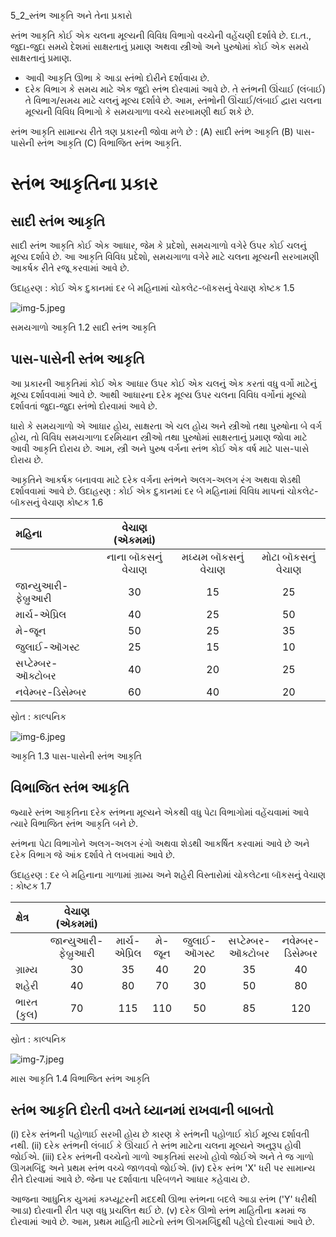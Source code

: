 5_2_સ્તંભ આકૃતિ અને તેના પ્રકારો

સ્તંભ આકૃતિ કોઈ એક ચલના મૂલ્યની વિવિધ વિભાગો વચ્ચેની વહેંચણી દર્શાવે છે. દા.ત., જુદા-જુદા સમયે દેશમાં સાક્ષરતાનું પ્રમાણ અથવા સ્ત્રીઓ અને પુરુષોમાં કોઈ એક સમયે સાક્ષરતાનું પ્રમાણ.

- આવી આકૃતિ ઊભા કે આડા સ્તંભો દોરીને દર્શાવાય છે.
- દરેક વિભાગ કે સમય માટે એક જુદો સ્તંભ દોરવામાં આવે છે. તે સ્તંભની ઊંચાઈ (લંબાઈ) તે વિભાગ/સમય માટે ચલનું મૂલ્ય દર્શાવે છે.
આમ, સ્તંભોની ઊંચાઈ/લંબાઈ દ્વારા ચલના મૂલ્યની વિવિધ વિભાગો કે સમયગાળા વચ્ચે સરખામણી થઈ શકે છે.

સ્તંભ આકૃતિ સામાન્ય રીતે ત્રણ પ્રકારની જોવા મળે છે :
(A) સાદી સ્તંભ આકૃતિ (B) પાસ-પાસેની સ્તંભ આકૃતિ (C) વિભાજિત સ્તંભ આકૃતિ.

# સ્તંભ આકૃતિના પ્રકાર

## સાદી સ્તંભ આકૃતિ
સાદી સ્તંભ આકૃતિ કોઈ એક આધાર, જેમ કે પ્રદેશો, સમયગાળો વગેરે ઉપર કોઈ ચલનું મૂલ્ય દર્શાવે છે. આ આકૃતિ વિવિધ પ્રદેશો, સમયગાળા વગેરે માટે ચલના મૂલ્યની સરખામણી આકર્ષક રીતે રજૂ કરવામાં આવે છે.

ઉદાહરણ : કોઈ એક દુકાનમાં દર બે મહિનામાં ચોકલેટ-બૉકસનું વેચાણ કોષ્ટક 1.5

![img-5.jpeg](img-5.jpeg)

સમયગાળો
આકૃતિ 1.2 સાદી સ્તંભ આકૃતિ

## પાસ-પાસેની સ્તંભ આકૃતિ
આ પ્રકારની આકૃતિમાં કોઈ એક આધાર ઉપર કોઈ એક ચલનું એક કરતાં વધુ વર્ગો માટેનું મૂલ્ય દર્શાવવામાં આવે છે. આથી આધારના દરેક મૂલ્ય ઉપર ચલના વિવિધ વર્ગોનાં મૂલ્યો દર્શાવતાં જુદા-જુદા સ્તંભો દોરવામાં આવે છે.

ધારો કે સમયગાળો એ આધાર હોય, સાક્ષરતા એ ચલ હોય અને સ્ત્રીઓ તથા પુરુષોના બે વર્ગ હોય, તો વિવિધ સમયગાળા દરમિયાન સ્ત્રીઓ તથા પુરુષોમાં સાક્ષરતાનું પ્રમાણ જોવા માટે આવી આકૃતિ દોરાય છે. આમ, સ્ત્રી અને પુરુષ વર્ગના સ્તંભ કોઈ એક વર્ષ માટે પાસ-પાસે દોરાય છે.

આકૃતિને આકર્ષક બનાવવા માટે દરેક વર્ગના સ્તંભને અલગ-અલગ રંગ અથવા શેડથી દર્શાવવામાં આવે છે. ઉદાહરણ : કોઈ એક દુકાનમાં દર બે મહિનામાં વિવિધ માપનાં ચોકલેટ-બૉકસનું વેચાણ કોષ્ટક 1.6

| મહિના | વેચાણ (એકમમાં) |  |  |
| :-- | :--: | :--: | :--: |
|  | નાના બૉકસનું વેચાણ | મધ્યમ બૉકસનું વેચાણ | મોટા બૉકસનું વેચાણ |
| જાન્યુઆરી-ફેબ્રુઆરી | 30 | 15 | 25 |
| માર્ચ-એપ્રિલ | 40 | 25 | 50 |
| મે-જૂન | 50 | 25 | 35 |
| જુલાઈ-ઑગસ્ટ | 25 | 15 | 10 |
| સપ્ટેમ્બર-ઑક્ટોબર | 40 | 20 | 25 |
| નવેમ્બર-ડિસેમ્બર | 60 | 40 | 20 |

સ્રોત : કાલ્પનિક

![img-6.jpeg](img-6.jpeg)

આકૃતિ 1.3 પાસ-પાસેની સ્તંભ આકૃતિ

## વિભાજિત સ્તંભ આકૃતિ
જ્યારે સ્તંભ આકૃતિના દરેક સ્તંભના મૂલ્યને એકથી વધુ પેટા વિભાગોમાં વહેંચવામાં આવે ત્યારે વિભાજિત સ્તંભ આકૃતિ બને છે.

સ્તંભના પેટા વિભાગોને અલગ-અલગ રંગો અથવા શેડથી આકર્ષિત કરવામાં આવે છે અને દરેક વિભાગ જે આંક દર્શાવે તે લખવામાં આવે છે.

ઉદાહરણ : દર બે મહિનાના ગાળામાં ગ્રામ્ય અને શહેરી વિસ્તારોમાં ચોકલેટના બૉકસનું વેચાણ : કોષ્ટક 1.7

| ક્ષેત્ર | વેચાણ (એકમમાં) |  |  |  |  |  |
| :-- | :--: | :--: | :--: | :--: | :--: | :--: |
|  | જાન્યુઆરી-ફેબ્રુઆરી | માર્ચ-એપ્રિલ | મે-જૂન | જુલાઈ-ઑગસ્ટ | સપ્ટેમ્બર-ઑક્ટોબર | નવેમ્બર-ડિસેમ્બર |
| ગ્રામ્ય | 30 | 35 | 40 | 20 | 35 | 40 |
| શહેરી | 40 | 80 | 70 | 30 | 50 | 80 |
| ભારત (કુલ) | 70 | 115 | 110 | 50 | 85 | 120 |

સ્રોત : કાલ્પનિક

![img-7.jpeg](img-7.jpeg)

માસ
આકૃતિ 1.4 વિભાજિત સ્તંભ આકૃતિ

## સ્તંભ આકૃતિ દોરતી વખતે ધ્યાનમાં રાખવાની બાબતો

(i) દરેક સ્તંભની પહોળાઈ સરખી હોય છે કારણ કે સ્તંભની પહોળાઈ કોઈ મૂલ્ય દર્શાવતી નથી.
(ii) દરેક સ્તંભની લંબાઈ કે ઊંચાઈ તે સ્તંભ માટેના ચલના મૂલ્યને અનુરૂપ હોવી જોઈએ.
(iii) દરેક સ્તંભની વચ્ચેનો ગાળો આકૃતિમાં સરખો હોવો જોઈએ અને તે જ ગાળો ઊગમબિંદુ અને પ્રથમ સ્તંભ વચ્ચે જાળવવો જોઈએ.
(iv) દરેક સ્તંભ 'X' ધરી પર સામાન્ય રીતે દોરવામાં આવે છે. જેના પર દર્શાવાતા પરિબળને આધાર કહેવાય છે.

આજના આધુનિક યુગમાં કમ્પ્યૂટરની મદદથી ઊભા સ્તંભના બદલે આડા સ્તંભ ('Y' ધરીથી આડા) દોરવાની રીત પણ વધુ પ્રચલિત થઈ છે.
(v) દરેક ઊભો સ્તંભ માહિતીના ક્રમમાં જ દોરવામાં આવે છે. આમ, પ્રથમ માહિતી માટેનો સ્તંભ ઊગમબિંદુથી પહેલો દોરવામાં આવે છે.
